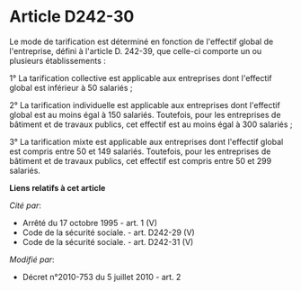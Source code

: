 # Article D242-30

Le mode de tarification est déterminé en fonction de l'effectif global de l'entreprise, défini à l'article D. 242-39, que
celle-ci comporte un ou plusieurs établissements : 

1° La tarification collective est applicable aux entreprises dont l'effectif global est inférieur à 50 salariés ; 

2° La tarification individuelle est applicable aux entreprises dont l'effectif global est au moins égal à 150 salariés.
Toutefois, pour les entreprises de bâtiment et de travaux publics, cet effectif est au moins égal à 300 salariés ; 

3° La tarification mixte est applicable aux entreprises dont l'effectif global est compris entre 50 et 149 salariés.
Toutefois, pour les entreprises de bâtiment et de travaux publics, cet effectif est compris entre 50 et 299 salariés.

**Liens relatifs à cet article**

_Cité par_:

  - Arrêté du 17 octobre 1995 - art. 1 (V)
  - Code de la sécurité sociale. - art. D242-29 (V)
  - Code de la sécurité sociale. - art. D242-31 (V)

_Modifié par_:

  - Décret n°2010-753 du 5 juillet 2010 - art. 2
